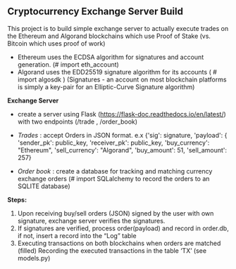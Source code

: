

## Cryptocurrency Exchange Server Build 

This project is to build simple exchange server to actually execute trades on the Ethereum and Algorand blockchains which use Proof of Stake (vs. Bitcoin which uses proof of work)

- Ethereum uses the ECDSA algorithm for signatures and account generation. (# import eth_account) 
- Algorand uses the EDD25519 signature algorithm for its accounts ( # import algosdk )
   (Signatures - an account on most blockchain platforms is simply a key-pair for an Elliptic-Curve Signature algorithm)
   

__Exchange Server__
  - create a server using Flask (https://flask-doc.readthedocs.io/en/latest/) with two endpoints (/trade , /order_book)

  - _Trades_ : accept Orders in JSON format.
      e.x  {'sig': signature,
           'payload': { 'sender_pk': public_key,
                       'receiver_pk': public_key,
                      'buy_currency': "Ethereum",
                      'sell_currency': "Algorand",
                      'buy_amount': 51,
                      'sell_amount': 257}                  

  - _Order book_ : create a database for tracking and matching currency exchange orders (# import SQLalchemy to record the orders to an SQLITE database)
    
__Steps:__ 
 1.  Upon receiving buy/sell orders (JSON) signed by the user with own signature, exchange server verifies the signatures.
 2.  If signatures are verified, process order(payload) and record in order.db, if not, insert a record into the “Log” table 
 3.  Executing transactions on both blockchains when orders are matched (filled)
     Recording the executed transactions in the table ‘TX’ (see models.py)
